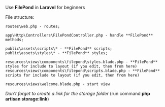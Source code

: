 Use **FilePond** in **Laravel** for beginners

File structure:

    routes\web.php - routes;

    app\Http\Controllers\FilePondController.php - handle **FilePond** methods;

    public\assets\scripts\* - **FilePond** scripts;
    public\assets\styles\* - **FilePond** styles;

    resources\views\components\filepond\styles.blade.php - **FilePond** styles for include to layout (if you edit, then from here)
    resources\views\components\filepond\scripts.blade.php - **FilePond** scripts for include to layout (if you edit, then from here)

    resources\views\welcome.blade.php - start view

_Don't forget to create a link for the storage folder_ (run command **php artisan storage:link**)
